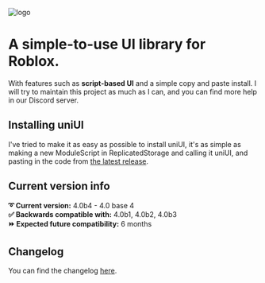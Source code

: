 ![logo](https://github.com/user-attachments/assets/4889b3b7-8c18-4861-87a5-1ea289a8d98d)

# A simple-to-use UI library for Roblox.
With features such as **script-based UI** and a simple copy and paste install.
I will try to maintain this project as much as I can, and you can find more help in our Discord server.

## Installing uniUI
I've tried to make it as easy as possible to install uniUI, it's as simple as making a new ModuleScript in ReplicatedStorage and calling it uniUI, and pasting in the code from [the latest release](latest.lua).

## Current version info
**➰ Current version:** 4.0b4 - 4.0 base 4  
**✅ Backwards compatible with:** 4.0b1, 4.0b2, 4.0b3  
**⏩ Expected future compatibility:** 6 months  

## Changelog
You can find the changelog [here](CHANGELOG.md).
